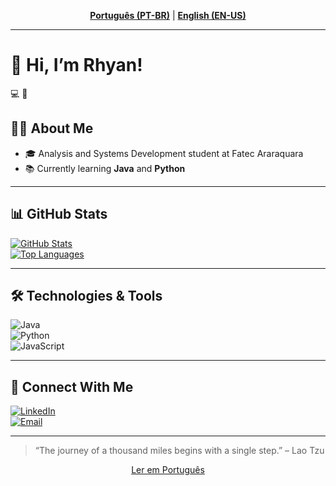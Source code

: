 <p align="center">
  <a href="README.md"><b>Português (PT-BR)</b></a> |
  <a href="#en-us"><b>English (EN-US)</b></a>
</p>

---

<a name="en-us"></a>
# 👋 Hi, I’m Rhyan!

💻 🚀 

## 🧑‍💻 About Me

- 🎓 Analysis and Systems Development student at Fatec Araraquara  
- 📚 Currently learning **Java** and **Python**  

---

## 📊 GitHub Stats

[![GitHub Stats](https://github-readme-stats.vercel.app/api?username=Rhyan121121&show_icons=true&theme=dracula)](https://github.com/Rhyan121121)  
[![Top Languages](https://github-readme-stats.vercel.app/api/top-langs/?username=Rhyan121121&layout=compact&theme=dracula)](https://github.com/Rhyan121121)

---

## 🛠️ Technologies & Tools

![Java](https://img.shields.io/badge/Java-007396?style=for-the-badge&logo=java&logoColor=white)  
![Python](https://img.shields.io/badge/Python-3670A0?style=for-the-badge&logo=python&logoColor=ffdd54)  
![JavaScript](https://img.shields.io/badge/JavaScript-F7DF1E?style=for-the-badge&logo=javascript&logoColor=black)  

---

## 🔗 Connect With Me

[![LinkedIn](https://img.shields.io/badge/LinkedIn-0077B5?style=for-the-badge&logo=linkedin&logoColor=white)](https://linkedin.com/in/rhyan-dos-anjos-andrade/)  
[![Email](https://img.shields.io/badge/Email-D14836?style=for-the-badge&logo=gmail&logoColor=white)](mailto:rhyanaa1211@gmail.com)

---

> “The journey of a thousand miles begins with a single step.” – Lao Tzu

<p align="center">
  <a href="README.md">Ler em Português</a>
</p>
